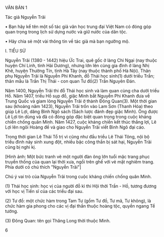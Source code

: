 VĂN BẢN 1

Tác giả Nguyễn Trãi

• Bạn hãy kể tên một số tác giả văn học trung đại Việt Nam có đóng góp quan trọng trong lịch sử dựng nước và giữ nước của dân tộc.

• Hãy chia sẻ một vài thông tin về tác giả mà bạn ngưỡng mộ.

I. TIỂU SỬ

Nguyễn Trãi (1380 - 1442) hiệu Ức Trai, quê gốc ở làng Chi Ngại (nay thuộc huyện Chí Linh, tỉnh Hải Dương), nhưng lớn lên cùng gia đình ở làng Nhị Khê, huyện Thường Tín, tỉnh Hà Tây (nay thuộc thành phố Hà Nội). Thân phụ Nguyễn Trãi là Nguyễn Phi Khanh, đỗ Thái học sinh(1) dưới triều Trần; thân mẫu là Trần Thị Thái - con quan Tư đồ(2) Trần Nguyên Đán.

Năm 1400, Nguyễn Trãi thi đỗ Thái học sinh và làm quan cùng cha dưới triều Hồ. Năm 1407, triều Hồ sụp đổ, giặc Minh bắt Nguyễn Phi Khanh đưa về Trung Quốc và giam lỏng Nguyễn Trãi ở thành Đông Quan(3). Một thời gian sau (khoảng năm 1423), Nguyễn Trãi trốn vào Lam Sơn (Thanh Hóa) theo giúp Lê Lợi, dâng Bình Ngô sách (Sách lược đánh đẹp giặc Minh). Ông được Lê Lợi tin dùng và đã có đóng góp đặc biệt quan trọng trong cuộc kháng chiến chống quân Minh. Năm 1427, cuộc kháng chiến kết thúc thắng lợi, Lê Lợi lên ngôi Hoàng đế và giao cho Nguyễn Trãi viết Bình Ngô đại cáo.

Trong thời gian Lê Thái Tổ trị vì cũng như đầu triều Lê Thái Tông, nội bộ triều đình nảy sinh xung đột, nhiều bậc công thần bị sát hại, Nguyễn Trãi cũng bị nghi kị.

[Hình ảnh: Một bức tranh vẽ một người đàn ông lớn tuổi mặc trang phục truyền thống của quan lại thời xưa, ngồi trên ghế với vẻ mặt nghiêm trang. Phía dưới có chú thích "Nguyễn Trãi"]

Chú ý vai trò của Nguyễn Trãi trong cuộc kháng chiến chống quân Minh.

(1) Thái học sinh: học vị của người đỗ kì thi Hội thời Trần - Hồ, tương đương với học vị Tiến sĩ của các triều đại sau.

(2) Tư đồ: một chức hàm trong Tam Tư (gồm Tư đồ, Tư mã, Tư không), là chức hàm gia phong cho các vị đại thần thuộc hoàng tộc, quyền ngang Tể tướng.

(3) Đông Quan: tên gọi Thăng Long thời thuộc Minh.

6